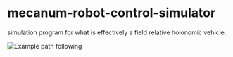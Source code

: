 # mecanum-robot-control-simulator
simulation program for what is effectively a field relative holonomic vehicle. 

![Example path following](https://github.com/BenCaunt8300/mecanum-robot-control-simulator/blob/master/docs/imageOne.png?raw=true)

